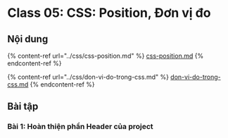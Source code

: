 # Class 05: CSS: Position, Đơn vị đo

## Nội dung

{% content-ref url="../css/css-position.md" %}
[css-position.md](../css/css-position.md)
{% endcontent-ref %}

{% content-ref url="../css/don-vi-do-trong-css.md" %}
[don-vi-do-trong-css.md](../css/don-vi-do-trong-css.md)
{% endcontent-ref %}

## Bài tập

### Bài 1: Hoàn thiện phần Header của project

